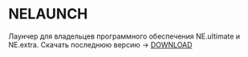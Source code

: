 # NELAUNCH

Лаунчер для владельцев программного обеспечения NE.ultimate и NE.extra.
Скачать последнюю версию -> [DOWNLOAD](https://github.com/SL1dee36/NELAUNCH/releases/tag/neLaunch)
